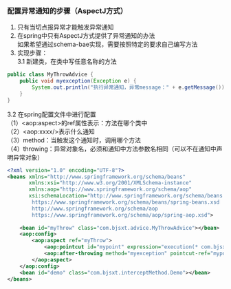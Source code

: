 ### 配置异常通知的步骤（AspectJ方式）
1. 只有当切点报异常才能触发异常通知  
2. 在spring中只有AspectJ方式提供了异常通知的办法  
如果希望通过schema-bae实现，需要按照特定的要求自己编写方法
3. 实现步骤：  
3.1 新建类，在类中写任意名称的方法
```java
public class MyThrowAdvice {
    public void myexception(Exception e) {
        System.out.println("执行异常通知，异常message：" + e.getMessage());
    }
}
```
3.2 在spring配置文件中进行配置  
（1）&lt;aop:aspect&gt;的ref属性表示：方法在哪个类中  
（2）&lt;aop:xxxx/&gt;表示什么通知  
（3）method：当触发这个通知时，调用哪个方法  
（4）throwing：异常对象名，必须和通知中方法参数名相同（可以不在通知中声明异常对象）
```xml
<?xml version="1.0" encoding="UTF-8"?>
<beans xmlns="http://www.springframework.org/schema/beans"
       xmlns:xsi="http://www.w3.org/2001/XMLSchema-instance"
       xmlns:aop="http://www.springframework.org/schema/aop"
       xsi:schemaLocation="http://www.springframework.org/schema/beans
        https://www.springframework.org/schema/beans/spring-beans.xsd
        http://www.springframework.org/schema/aop
        https://www.springframework.org/schema/aop/spring-aop.xsd">
        
    <bean id="myThrow" class="com.bjsxt.advice.MyThrowAdvice"></bean>
    <aop:config>
        <aop:aspect ref="myThrow">
            <aop:pointcut id="mypoint" expression="execution(* com.bjsxt.interceptMethod.Demo.demo1())"/>
            <aop:after-throwing method="myexception" pointcut-ref="mypoint" throwing="e"/>
        </aop:aspect>
    </aop:config>
    <bean id="demo" class="com.bjsxt.interceptMethod.Demo"></bean>
</beans>
```

